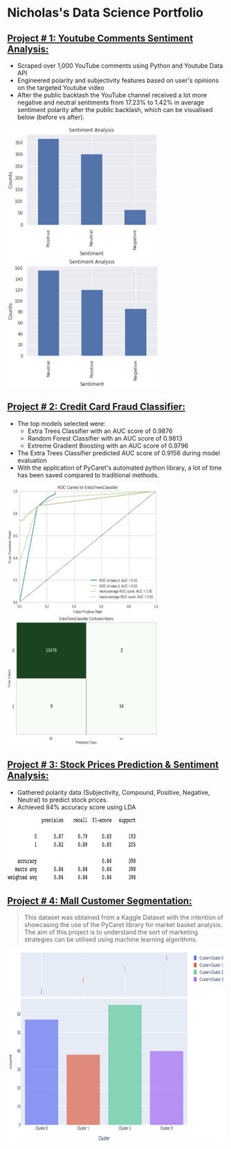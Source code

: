 # Nicholas's Data Science Portfolio

## [Project # 1: Youtube Comments Sentiment Analysis:](https://github.com/PannaD8ta/YT_Comments_Sentiment_Analysis)
- Scraped over 1,000 YouTube comments using Python and Youtube Data API
- Engineered polarity and subjectivity features based on user's opinions on the targeted Youtube video
- After the public backlash the YouTube channel received a lot more negative and neutral sentiments from 17.23% to 1.42% in average sentiment polarity after the public backlash, which can be visualised below (before vs after).

<p float="left">
  <img src="https://github.com/PannaD8ta/YT_Comments_Sentiment_Analysis/blob/main/Sentiment_Analysis_plot_1.png" alt="Sentiment_Analysis_plot_1" width="350" height="300"/>
    &nbsp;&nbsp;&nbsp;&nbsp;&nbsp;&nbsp;&nbsp;&nbsp;
  <img src="https://github.com/PannaD8ta/YT_Comments_Sentiment_Analysis/blob/main/Sentiment_Analysis_plot_2.png" alt="Sentiment_Analysis_plot_2" width="350" height="300"/>
</p>

## [Project # 2: Credit Card Fraud Classifier:](https://github.com/PannaD8ta/Creditcard_Fraud_Classifer)
- The top models selected were:
  - Extra Trees Classifier with an AUC score of 0.9876
  - Random Forest Classifier with an AUC score of 0.9813
  - Extreme Gradient Boosting with an AUC score of 0.9796
- The Extra Trees Classifier predicted AUC score of 0.9156 during model evaluation
- With the application of PyCaret's automated python library, a lot of time has been saved compared to traditional methods. 

<p float="left">
  <img src="https://github.com/PannaD8ta/Creditcard_Fraud_Classifer/blob/main/AUC.png" alt="AUC" width="350" height="300"/>
   &nbsp;&nbsp;&nbsp;&nbsp;&nbsp;&nbsp;&nbsp;&nbsp;
  <img src="https://github.com/PannaD8ta/Creditcard_Fraud_Classifer/blob/main/Confusion_Matrix.png" alt="Confusion_Matrix" width="350" height="300" />
</p>

## [Project # 3: Stock Prices Prediction & Sentiment Analysis:](https://github.com/PannaD8ta/StockPrices_Prediction_Sentiment_Analysis)
- Gathered polarity data (Subjectivity, Compound, Positive, Negative, Neutral) to predict stock prices. 
- Achieved 84% accuracy score using LDA

<img src="https://github.com/PannaD8ta/StockPrices_Prediction_Sentiment_Analysis/blob/main/lda_classification_report.png" alt="" width="300" height="150" />

## [Project # 4: Mall Customer Segmentation:](https://github.com/PannaD8ta/Mall_Customer_Clustering_PyCaret)
> This dataset was obtained from a Kaggle Dataset with the intention of showcasing the use of the PyCaret library for market basket analysis. The aim of this project is to understand the sort of marketing strategies can be utilised using machine learning algorithms.

<img src="https://github.com/PannaD8ta/Mall_Customer_Clustering_PyCaret/blob/main/bar.png" alt="bar" width="600" height="450"/>
